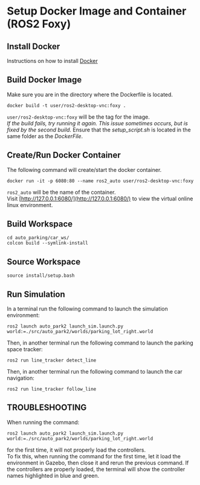 # Setup Docker Image and Container (ROS2 Foxy)

## Install Docker
Instructions on how to install [Docker](https://docs.docker.com/engine/install/)

## Build Docker Image
Make sure you are in the directory where the Dockerfile is located.
```
docker build -t user/ros2-desktop-vnc:foxy .
```
`user/ros2-desktop-vnc:foxy` will be the tag for the image.
<br>
_If the build fails, try running it again. This issue sometimes occurs, but is fixed by the second build._
Ensure that the _setup_script.sh_ is located in the same folder as the _DockerFile_.

## Create/Run Docker Container
The following command will create/start the docker container.
```
docker run -it -p 6080:80 --name ros2_auto user/ros2-desktop-vnc:foxy
```
`ros2_auto` will be the name of the container.<br>
Visit [http://127.0.0.1:6080/](http://127.0.0.1:6080/) to view the virtual online linux environment.

## Build Workspace
```
cd auto_parking/car_ws/
colcon build --symlink-install
```

## Source Workspace
```
source install/setup.bash
```

## Run Simulation
In a terminal run the following command to launch the simulation environment:
```
ros2 launch auto_park2 launch_sim.launch.py world:=./src/auto_park2/worlds/parking_lot_right.world
```
Then, in another terminal run the following command to launch the parking space tracker:
```
ros2 run line_tracker detect_line
```
Then, in another terminal run the following command to launch the car navigation:
```
ros2 run line_tracker follow_line
```

## TROUBLESHOOTING
When running the command:
```
ros2 launch auto_park2 launch_sim.launch.py world:=./src/auto_park2/worlds/parking_lot_right.world
```
for the first time, it will not properly load the controllers.<br>
To fix this, when running the command for the first time, let it load the environment in Gazebo, then close it and rerun the previous command. If the controllers are properly loaded, the terminal will show the controller names highlighted in blue and green.
